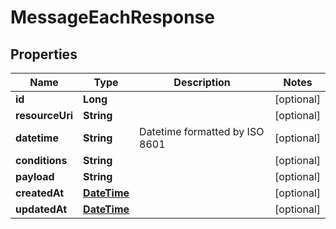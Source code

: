 
# MessageEachResponse

## Properties
Name | Type | Description | Notes
------------ | ------------- | ------------- | -------------
**id** | **Long** |  |  [optional]
**resourceUri** | **String** |  |  [optional]
**datetime** | **String** | Datetime formatted by ISO 8601 |  [optional]
**conditions** | **String** |  |  [optional]
**payload** | **String** |  |  [optional]
**createdAt** | [**DateTime**](DateTime.md) |  |  [optional]
**updatedAt** | [**DateTime**](DateTime.md) |  |  [optional]



